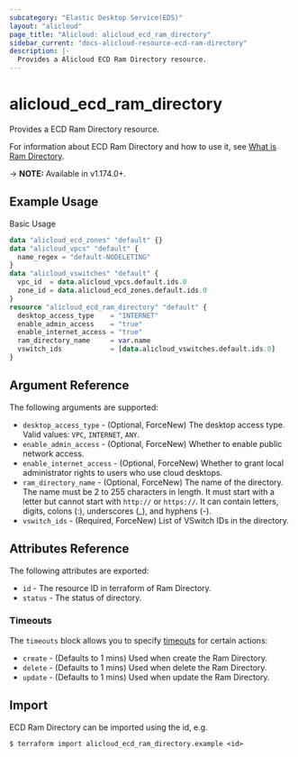```yaml
---
subcategory: "Elastic Desktop Service(EDS)"
layout: "alicloud"
page_title: "Alicloud: alicloud_ecd_ram_directory"
sidebar_current: "docs-alicloud-resource-ecd-ram-directory"
description: |-
  Provides a Alicloud ECD Ram Directory resource.
---
```


# alicloud\_ecd\_ram\_directory

Provides a ECD Ram Directory resource.

For information about ECD Ram Directory and how to use it, see [What is Ram Directory](https://help.aliyun.com/document_detail/436216.html).

-> **NOTE:** Available in v1.174.0+.

## Example Usage

Basic Usage

```terraform
data "alicloud_ecd_zones" "default" {}
data "alicloud_vpcs" "default" {
  name_regex = "default-NODELETING"
}
data "alicloud_vswitches" "default" {
  vpc_id  = data.alicloud_vpcs.default.ids.0
  zone_id = data.alicloud_ecd_zones.default.ids.0
}
resource "alicloud_ecd_ram_directory" "default" {
  desktop_access_type    = "INTERNET"
  enable_admin_access    = "true"
  enable_internet_access = "true"
  ram_directory_name     = var.name
  vswitch_ids            = [data.alicloud_vswitches.default.ids.0]
}
```
## Argument Reference

The following arguments are supported:

* `desktop_access_type` - (Optional, ForceNew) The desktop access type. Valid values: `VPC`, `INTERNET`, `ANY`.
* `enable_admin_access` - (Optional, ForceNew) Whether to enable public network access.
* `enable_internet_access` - (Optional, ForceNew) Whether to grant local administrator rights to users who use cloud desktops.
* `ram_directory_name` - (Optional, ForceNew) The name of the directory. The name must be 2 to 255 characters in length. It must start with a letter but cannot start with `http://` or `https://`. It can contain letters, digits, colons (:), underscores (_), and hyphens (-).
* `vswitch_ids` - (Required, ForceNew) List of VSwitch IDs in the directory.

## Attributes Reference

The following attributes are exported:

* `id` - The resource ID in terraform of Ram Directory.
* `status` - The status of directory.

### Timeouts

The `timeouts` block allows you to specify [timeouts](https://www.terraform.io/docs/configuration-0-11/resources.html#timeouts) for certain actions:

* `create` - (Defaults to 1 mins) Used when create the Ram Directory.
* `delete` - (Defaults to 1 mins) Used when delete the Ram Directory.
* `update` - (Defaults to 1 mins) Used when update the Ram Directory.


## Import

ECD Ram Directory can be imported using the id, e.g.

```
$ terraform import alicloud_ecd_ram_directory.example <id>
```